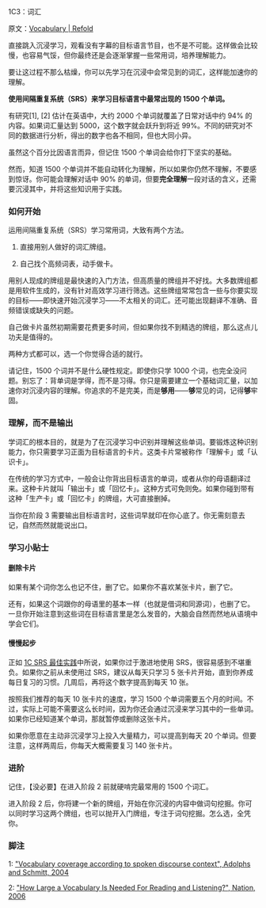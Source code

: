 1C3：词汇

原文：[Vocabulary | Refold](https://refold.la/roadmap/stage-1/c/vocabulary)

直接跳入沉浸学习，观看没有字幕的目标语言节目，也不是不可能。这样做会比较慢，也容易气馁，但你最终还是会逐渐掌握一些常用词，培养理解能力。

要让这过程不那么枯燥，你可以先学习在沉浸中会常见到的词汇，这样能加速你的理解。

**使用间隔重复系统（SRS）来学习目标语言中最常出现的 1500 个单词。**

有研究[1], [2] 估计在英语中，大约 2000 个单词就覆盖了日常对话中约 94% 的内容。如果词汇量达到 5000，这个数字就会跃升到将近 99%。不同的研究对不同的数据进行分析，得出的数字也各不相同，但也大同小异。

虽然这个百分比因语言而异，但记住 1500 个单词会给你打下坚实的基础。

然而，知道 1500 个单词并不能自动转化为理解，所以如果你仍然不理解，不要感到惊讶。你可能会理解对话中 90% 的单词，但要**完全理解**一段对话的含义，还需要沉浸其中，并将这些知识用于实践。

### 如何开始

运用间隔重复系统（SRS）学习常用词，大致有两个方法。

1. 直接用别人做好的词汇牌组。

2. 自己找个高频词表，动手做卡。

用别人现成的牌组是最快速的入门方法，但高质量的牌组并不好找。大多数牌组都是用软件生成的，没有针对高效学习进行筛选。这些牌组常常包含一些与你要实现的目标——即快速开始沉浸学习——不太相关的词汇。还可能出现翻译不准确、音频错误或缺失的问题。

自己做卡片虽然初期需要花费更多时间，但如果你找不到精选的牌组，那么这点儿功夫是值得的。

两种方式都可以，选一个你觉得合适的就行。

请记住，1500 个词并不是什么硬性规定。即使你只学 1000 个词，也完全没问题。别忘了：背单词是学得，而不是习得。你只是需要建立一个基础词汇量，以加速你对沉浸内容的理解。你追求的不是完美，而是**够用**——**够**常见的词，记得**够**牢固。

### 理解，而不是输出

学词汇的根本目的，就是为了在沉浸学习中识别并理解这些单词。要锻炼这种识别能力，你只需要学习正面为目标语言的卡片。这类卡片常被称作「理解卡」或「认识卡」。

在传统的学习方式中，一般会让你背出目标语言的单词，或者从你的母语翻译过来。这种卡片就叫「输出卡」或「回忆卡」。这种方式可免则免。如果你碰到带有这种「生产卡」或「回忆卡」的牌组，大可直接删掉。

当你在阶段 3 需要输出目标语言时，这些词早就印在你心底了。你无需刻意去记，自然而然就能说出口。

### 学习小贴士

#### 删除卡片

如果有某个词你怎么也记不住，删了它。如果你不喜欢某张卡片，删了它。

还有，如果这个词跟你的母语里的基本一样（也就是借词和同源词），也删了它。一旦你开始注意到这些词在目标语言里是怎么发音的，大脑会自然而然地从语境中学会它们。

#### 慢慢起步

正如 [1C SRS 最佳实践](https://refold.la/roadmap/stage-1/c/srs-best-practices)中所说，如果你过于激进地使用 SRS，很容易感到不堪重负。如果你之前从未使用过 SRS，建议从每天只学习 5 张卡片开始，直到你养成每日复习的习惯。几周后，再将这个数字提高到每天 10 张。

按照我们推荐的每天 10 张卡片的速度，学习 1500 个单词需要五个月的时间。不过，实际上可能不需要这么长时间，因为你还会通过沉浸来学习其中的一些单词。如果你已经知道某个单词，那就暂停或删除这张卡片。

如果你愿意在主动非沉浸学习上投入大量精力，可以提高到每天 20 个单词。但要注意，这样两周后，你每天大概需要复习 140 张卡片。

### 进阶

记住，【没必要】在进入阶段 2 前就硬啃完最常用的 1500 个词汇。

进入阶段 2 后，你将建一个新的牌组，开始在你沉浸的内容中做词句挖掘。你可以同时学习这两个牌组，也可以抛开入门牌组，专注于词句挖掘。怎么选，全凭你。

### 脚注

1: ["Vocabulary coverage according to spoken discourse context", Adolphs and Schmitt, 2004](https://www.lextutor.ca/cv/bogaards_laufer_2004.pdf#page=54)

2: ["How Large a Vocabulary Is Needed For Reading and Listening?", Nation, 2006](https://www.lextutor.ca/cover/papers/nation_2006.pdf)